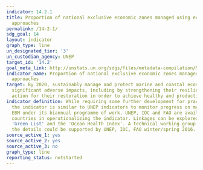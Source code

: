 ```yaml
---
indicator: 14.2.1
title: Proportion of national exclusive economic zones managed using ecosystem-based
  approaches
permalink: /14-2-1/
sdg_goal: 14
layout: indicator
graph_type: line
un_designated_tier: '3'
un_custodian_agency: UNEP
target_id: '14.2'
goal_meta_link: http://unstats.un.org/sdgs/files/metadata-compilation/Metadata-Goal-14.pdf
indicator_name: Proportion of national exclusive economic zones managed using ecosystem-based
  approaches
target: By 2020, sustainably manage and protect marine and coastal ecosystems to avoid
  significant adverse impacts, including by strengthening their resilience, and take
  action for their restoration in order to achieve healthy and productive oceans.
indicator_definition: While requiring some further development for practical implementation,
  the indicator is similar to UNEP indicators to monitor progress on marine and coastal
  EBM under its biannual programme of work. UNEP, IOC and FAO are available to support
  countries in operationalizing the indicator. Linkages can be explored with IUCN's
  'Green List' and the 'Ocean Health Index'. A technical working group to finalise
  the details could be supported by UNEP, IOC, FAO winter/spring 2016.
source_active_1: yes
source_active_2: yes
source_active_3: no
graph_type: line
reporting_status: notstarted
---
```

